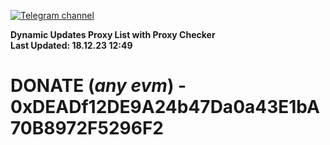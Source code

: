 [![Telegram channel](https://img.shields.io/endpoint?url=https://runkit.io/damiankrawczyk/telegram-badge/branches/master?url=https://t.me/n4z4v0d)](https://t.me/n4z4v0d) 

**Dynamic Updates Proxy List with Proxy Checker**  
**Last Updated: 18.12.23 12:49**

# DONATE (_any evm_) - 0xDEADf12DE9A24b47Da0a43E1bA70B8972F5296F2
